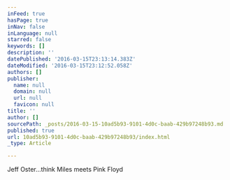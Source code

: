 ```yaml
---
inFeed: true
hasPage: true
inNav: false
inLanguage: null
starred: false
keywords: []
description: ''
datePublished: '2016-03-15T23:13:14.383Z'
dateModified: '2016-03-15T23:12:52.058Z'
authors: []
publisher:
  name: null
  domain: null
  url: null
  favicon: null
title: ''
author: []
sourcePath: _posts/2016-03-15-10ad5b93-9101-4d0c-baab-429b97248b93.md
published: true
url: 10ad5b93-9101-4d0c-baab-429b97248b93/index.html
_type: Article

---
```

Jeff Oster...think Miles meets Pink Floyd